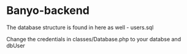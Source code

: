 # Banyo-backend

The database structure is found in here as well - users.sql

Change the credentials in classes/Database.php to your databse and dbUser
